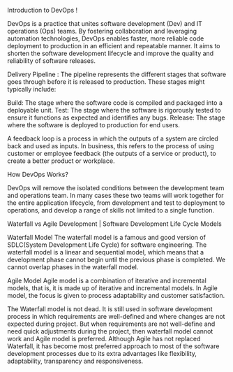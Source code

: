 Introduction to DevOps !

DevOps is a practice that unites software development (Dev) and IT operations (Ops) teams. By fostering collaboration and leveraging automation technologies, DevOps enables faster, more reliable code deployment to production in an efficient and repeatable manner.
It aims to shorten the software development lifecycle and improve the quality and reliability of software releases.

Delivery Pipeline :
The pipeline represents the different stages that software goes through before it is released to production. These stages might typically include:

Build: The stage where the software code is compiled and packaged into a deployable unit.
Test: The stage where the software is rigorously tested to ensure it functions as expected and identifies any bugs.
Release: The stage where the software is deployed to production for end users.

A feedback loop is a process in which the outputs of a system are circled back and used as inputs. In business, this refers to the process of using customer or employee feedback (the outputs of a service or product), to create a better product or workplace.

How DevOps Works?

DevOps will remove the isolated conditions between the development team and operations team. In many cases these two teams will work together for the entire application lifecycle, from development and test to deployment to operations, and develop a range of skills not limited to a single function. 

Waterfall vs Agile Development | Software Development Life Cycle Models

Waterfall Model
The waterfall model is a famous and good version of SDLC(System Development Life Cycle) for software engineering. The waterfall model is a linear and sequential model, which means that a development phase cannot begin until the previous phase is completed. We cannot overlap phases in the waterfall model.

Agile Model
Agile model is a combination of iterative and incremental models, that is, it is made up of iterative and incremental models.
In Agile model, the focus is given to process adaptability and customer satisfaction.

The Waterfall model is not dead. It is still used in software development process in which requirements are well-defined and where changes are not expected during project. But when requirements are not well-define and need quick adjustments during the project, then waterfall model cannot work and Agile model is preferred. 
Although Agile has not replaced Waterfall, it has become most preferred approach to most of the software development processes due to its extra advantages like flexibility, adaptability, transparency and responsiveness.




